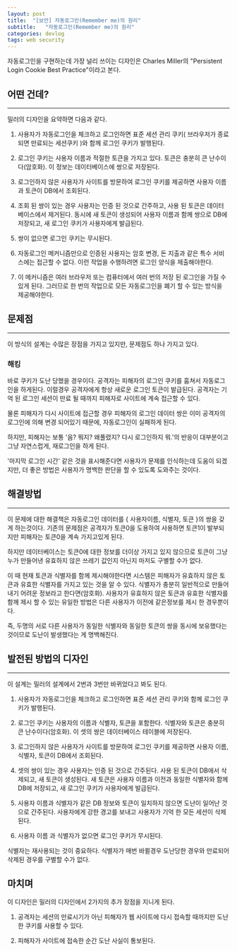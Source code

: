 ```yaml
---
layout: post
title:  "[보안] 자동로그인(Remember me)의 원리"
subtitle:   "자동로그인(Remember me)의 원리"
categories: devlog
tags: web security
---
```


자동로그인을 구현하는데 가장 널리 쓰이는 디자인은 Charles Miller의 "Persistent Login Cookie Best Practice"이라고 본다.

## 어떤 건데?

---

밀러의 디자인을 요약하면 다음과 같다.

1. 사용자가 자동로그인을 체크하고 로그인하면 표준 세션 관리 쿠키( 브라우저가 종료되면 만료되는 세션쿠키 )와 함께 로그인 쿠키가 발행된다.

2. 로그인 쿠키는 사용자 이름과 적절한 토큰을 가지고 있다. 토큰은 충분히 큰 난수이다(암호화). 이 정보는 데이터베이스에 쌍으로 저장된다.

3. 로그인하지 않은 사용자가 사이트를 방문하여 로그인 쿠키를 제공하면 사용자 이름과 토큰이 DB에서 조회된다.

4. 조회 된 쌍이 있는 경우 사용자는 인증 된 것으로 간주하고, 사용 된 토큰은 데이터베이스에서 제거된다. 동시에 새 토큰이 생성되어 사용자 이름과 함께 쌍으로 DB에 저장되고, 새 로그인 쿠키가 사용자에게 발급된다.

5. 쌍이 없으면 로그인 쿠키는 무시된다.

6. 자동로그인 메커니즘만으로 인증된 사용자는 암호 변경, 돈 지출과 같은 특수 서비스에는 접근할 수 없다. 이런 작업을 수행하려면 로그인 양식을 제출해야한다.

7. 이 메커니즘은 여러 브라우저 또는 컴퓨터에서 여러 번의 저장 된 로그인을 가질 수 있게 된다. 그러므로 한 번의 작업으로 모든 자동로그인을 폐기 할 수 있는 방식을 제공해야한다.

## 문제점

---

이 방식의 설계는 수많은 장점을 가지고 있지만, 문제점도 하나 가지고 있다.

### 해킹

바로 쿠키가 도난 당했을 경우이다. 공격자는 피해자의 로그인 쿠키를 훔쳐서 자동로그인을 하게된다. 이럴경우 공격자에게 항상 새로운 로그인 토큰이 발급된다. 공격자는 기억 된 로그인 세션이 만료 될 때까지 피해자로 사이트에 계속 접근할 수 있다.

물론 피해자가 다시 사이트에 접근할 경우 피해자의 로그인 데이터 쌍은 이미 공격자의 로그인에 의해 변경 되어있기 때문에, 자동로그인이 실패하게 된다.

하지만, 피해자는 보통 '음? 뭐지? 왜풀렸지? 다시 로그인하지 뭐.'의 반응이 대부분이고 그냥 자연스럽게, 재로그인을 하게 된다.

'마지막 로그인 시간' 같은 것을 표시해준다면 사용자가 문제를 인식하는데 도움이 되겠지만, 더 좋은 방법은 사용자가 명백한 판단을 할 수 있도록 도와주는 것이다.

<script async src="//pagead2.googlesyndication.com/pagead/js/adsbygoogle.js"></script>
<ins class="adsbygoogle"
     style="display:block; text-align:center;"
     data-ad-format="fluid"
     data-ad-layout="in-article"
     data-ad-client="ca-pub-3014668630648493"
     data-ad-slot="7229973781"></ins>
<script>
     (adsbygoogle = window.adsbygoogle || []).push({});
</script>

## 해결방법

---

이 문제에 대한 해결책은 자동로그인 데이터를 { 사용자이름, 식별자, 토큰 }의 쌍을 갖게 하는것이다. 기존의 문제점은 공격자가 토큰0을 도용하여 사용하면 토큰1이 발부되지만 피해자는 토큰0을 계속 가지고있게 된다.

하지만 데이터베이스는 토큰0에 대한 정보를 더이상 가지고 있지 않으므로 토큰이 그냥 누가 만들어낸 유효하지 않은 쓰레기 값인지 아닌지 마저도 구별할 수가 없다.

이 때 현재 토큰과 식별자를 함께 제시해야한다면 시스템은 피해자가 유효하지 않은 토큰과 유효한 식별자를 가지고 있는 것을 알 수 있다. 식별자가 충분히 일반적으로 만들어내기 어려운 정보라고 한다면(암호화). 사용자가 유효하지 않은 토큰과 유효한 식별자를 함께 제시 할 수 있는 유일한 방법은 다른 사용자가 이전에 같은정보를 제시 한 경우뿐이다.

즉, 두명의 서로 다른 사용자가 동일한 식별자와 동일한 토큰의 쌍을 동시에 보유했다는 것이므로 도난이 발생했다는 게 명백해진다.

## 발전된 방법의 디자인

---

이 설계는 밀러의 설계에서 2번과 3번만 바뀌었다고 봐도 된다.

1. 사용자가 자동로그인을 체크하고 로그인하면 표준 세션 관리 쿠키와 함께 로그인 쿠키가 발행된다.

2. 로그인 쿠키는 사용자의 이름과 식별자, 토큰을 포함한다. 식별자와 토큰은 충분히 큰 난수이다(암호화). 이 셋의 쌍은 데이터베이스 테이블에 저장된다.

3. 로그인하지 않은 사용자가 사이트를 방문하여 로그인 쿠키를 제공하면 사용자 이름, 식별자, 토큰이 DB에서 조회된다.

4. 셋의 쌍이 있는 경우 사용자는 인증 된 것으로 간주된다. 사용 된 토큰이 DB에서 삭제되고, 새 토큰이 생성된다. 새 토큰은 사용자 이름과 이전과 동일한 식별자와 함께 DB에 저장되고, 새 로그인 쿠키가 사용자에게 발급된다.

5. 사용자 이름과 식별자가 같은 DB 정보와 토큰이 일치하지 않으면 도난이 일어난 것으로 간주된다. 사용자에게 강한 경고를 보내고 사용자가 기억 한 모든 세션이 삭제된다.

6. 사용자 이름 과 식별자가 없으면 로그인 쿠키가 무시된다.

식별자는 재사용되는 것이 중요하다. 식별자가 매번 바뀔경우 도난당한 경우와 만료되어 삭제된 경우를 구별할 수가 없다.

## 마치며

이 디자인은 밀러의 디자인에서 2가지의 추가 장점을 지니게 된다.

1. 공격자는 세션의 만료시기가 아닌 피해자가 웹 사이트에 다시 접속할 때까지만 도난한 쿠키를 사용할 수 있다.

2. 피해자가 사이트에 접속한 순간 도난 사실이 통보된다.
